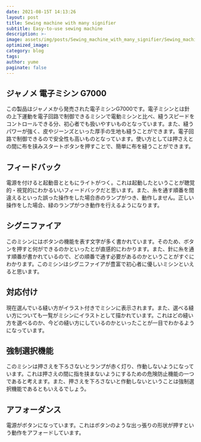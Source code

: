 ```yaml
---
date: 2021-08-15T 14:13:26
layout: post
title: Sewing machine with many signifier
subtitle: Easy-to-use sewing machine
description: >-
image: assets/img/posts/Sewing_machine_with_many_signifier/Sewing_machine_with_many_signifier.png
optimized_image: 
category: blog
tags: 
author: yume
paginate: false
---
```


## ジャノメ 電子ミシン G7000

この製品はジャノメから発売された電子ミシンG7000です。電子ミシンとは針の上下運動を電子回路で制御できるミシンで電動ミシンと比べ、縫うスピードをコントロールできる分、初心者でも扱いやすいものとなっています。また、縫うパワーが強く、皮やジーンズといった厚手の生地も縫うことができます。電子回路で制御できるので安全性も高いものとなっています。使い方としては押さえとの間に布を挟みスタートボタンを押すことで、簡単に布を縫うことができます。

## フィードバック

電源を付けると起動音とともにライトがつく。これは起動したということが聴覚的・視覚的にわかるいいフィードバックだと思います。また、糸を通す順番を間違えるといった誤った操作をした場合赤のランプがつき、動作しません。正しい操作をした場合、緑のランプがつき動作を行えるようになります。

## シグニファイア

このミシンにはボタンの機能を表す文字が多く書かれています。そのため、ボタンを押すと何ができるのかといったとが直感的にわかります。また、針に糸を通す順番が書かれているので、どの順番で通す必要があるのかということがすぐにわかります。このミシンはシグニファイアが豊富で初心者に優しいミシンといえると思います。

## 対応付け

現在選んでいる縫い方がイラスト付きでミシンに表示されます。また、選べる縫い方についても一覧がミシンにイラストとして描かれています。これはどの縫い方を選べるのか、今どの縫い方にしているのかといったことが一目でわかるようになっています。

## 強制選択機能

このミシンは押さえを下ろさないとランプが赤く灯り、作動しないようになっています。これは押さえの間に指を挟まないようにするための危険防止機能の一つであると考えます。また、押さえを下ろさないと作動しないということは強制選択機能であるともいえるでしょう。

## アフォーダンス

電源がボタンになっています。これはボタンのような出っ張りの形状が押すという動作をアフォードしています。